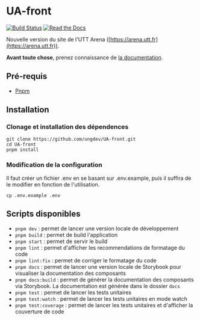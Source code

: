 # UA-front

[![Build Status](https://github.com/ungdev/UA-front/actions/workflows/ci.yml/badge.svg)](https://github.com/ungdev/UA-api/actions)
[![Read the Docs](https://readthedocs.org/projects/ua/badge/?version=latest&style=flat)](https://ua.readthedocs.io/)

Nouvelle version du site de l'UTT Arena ([https://arena.utt.fr](https://arena.utt.fr)).

**Avant toute chose**, prenez connaissance de [la documentation](https://ua.readthedocs.io).

## Pré-requis

- [Pnpm](https://pnpm.io/)

## Installation

### Clonage et installation des dépendences

```
git clone https://github.com/ungdev/UA-front.git
cd UA-front
pnpm install
```

### Modification de la configuration

Il faut créer un fichier .env en se basant sur .env.example, puis il suffira de le modifier en fonction de l'utilisation.

```
cp .env.example .env
```

## Scripts disponibles

- `pnpm dev` : permet de lancer une version locale de développement
- `pnpm build` : permet de build l'application
- `pnpm start` : permet de servir le build
- `pnpm lint` : permet d'afficher les recommendations de formatage du code
- `pnpm lint:fix` : permet de corriger le formatage du code
- `pnpm docs` : permet de lancer une version locale de Storybook pour visualiser la documentation des composants
- `pnpm docs:build` : permet de générer la documentation des composants via Storybook. La documentation est générée dans le dossier `docs`
- `pnpm test` : permet de lancer les tests unitaires
- `pnpm test:watch` : permet de lancer les tests unitaires en mode watch
- `pnpm test:coverage` : permet de lancer les tests unitaires et d'afficher la couverture de code
